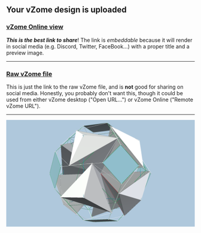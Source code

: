 ## Your vZome design is uploaded

### [vZome Online view][embed]

***This is the best link to share***!  The link is *embeddable* because it will render in social media (e.g. Discord, Twitter, FaceBook...) with a proper title and a preview image.

---

### [Raw vZome file][raw]

This is just the link to the raw vZome file, and is **not** good for
sharing on social media.
Honestly, you probably don't want this, though it could be used from either
vZome desktop ("Open URL...") or vZome Online ("Remote vZome URL").

---

![Image](<Cubocta+snubbish_sq.png>)


[embed]: <https://vzome.com/app/embed.py?url=https://raw.githubusercontent.com/domdib/vzome-sharing/main/2021/08/09/15-14-30-Cubocta%252Bsnubbish_sq/Cubocta%2Bsnubbish_sq.vZome>
[raw]: <https://raw.githubusercontent.com/domdib/vzome-sharing/main/2021/08/09/15-14-30-Cubocta%2Bsnubbish_sq/Cubocta+snubbish_sq.vZome>
